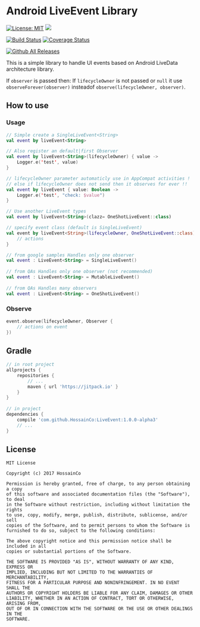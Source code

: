 # Android LiveEvent Library
[![License: MIT](https://img.shields.io/badge/License-MIT-brightgreen.svg)](https://opensource.org/licenses/MIT)
[![](https://jitpack.io/v/HossainCo/LiveEvent.svg)](https://jitpack.io/#HossainCo/LiveEvent)

[![Build Status](https://travis-ci.org/HossainCo/LiveEvent.svg?branch=master)](https://travis-ci.org/HossainCo/LiveEvent)
[![Coverage Status](https://coveralls.io/repos/github/HossainCo/LiveEvent/badge.svg?branch=master)](https://coveralls.io/github/HossainCo/LiveEvent?branch=master)

[![Github All Releases](https://img.shields.io/github/downloads/hossainco/livedata/total.svg?style=flat-square)]()

This is a simple library to handle UI events based on Android LiveData architecture library.

If `observer` is passed then: 
If `lifecycleOwner` is  not passed or `null` it use `observeForever(observer)` insteadof `observe(lifecycleOwner, observer)`.

## How to use
### Usage
```kotlin
// Simple create a SingleLiveEvent<String>
val event by liveEvent<String>

// Also register an default|first Observer
val event by liveEvent<String>(lifecycleOwner) { value ->
	Logger.e('test', value)
}

// lifecycleOwner parameter automaticly use in AppCompat activities !
// else if lifecycleOwner does not send then it observes for ever !!
val event by liveEvent { value: Boolean ->
	Logger.e('test', "check: $value")
}

// Use another LiveEvent types
val event by liveEvent<String>(clazz= OneShotLiveEvent::class)

// specify event class (default is SingleLiveEvent)
val event by liveEvent<String>(lifecycleOwner, OneShotLiveEvent::class) {
	// actions
}

// from google samples Handles only one observer
val event : LiveEvent<String> = SingleLiveEvent()
 
// from QAs Handles only one observer (not recommended)
val event : LiveEvent<String> = MutableLiveEvent()
 
// from QAs Handles many observers
val event : LiveEvent<String> = OneShotLiveEvent()
```

### Observe
```kotlin
event.observe(lifecycleOwner, Observer {
	// actions on event
})
```

## Gradle
```Groovy
// in root project
allprojects {
	repositories {
		// ...
		maven { url 'https://jitpack.io' }
	}
}
 
// in project
dependencies {
	compile 'com.github.HossainCo:LiveEvent:1.0.0-alpha3'
	// ...
}
```

## License
```text
MIT License
 
Copyright (c) 2017 HossainCo
 
Permission is hereby granted, free of charge, to any person obtaining a copy
of this software and associated documentation files (the "Software"), to deal
in the Software without restriction, including without limitation the rights
to use, copy, modify, merge, publish, distribute, sublicense, and/or sell
copies of the Software, and to permit persons to whom the Software is
furnished to do so, subject to the following conditions:
 
The above copyright notice and this permission notice shall be included in all
copies or substantial portions of the Software.
 
THE SOFTWARE IS PROVIDED "AS IS", WITHOUT WARRANTY OF ANY KIND, EXPRESS OR
IMPLIED, INCLUDING BUT NOT LIMITED TO THE WARRANTIES OF MERCHANTABILITY,
FITNESS FOR A PARTICULAR PURPOSE AND NONINFRINGEMENT. IN NO EVENT SHALL THE
AUTHORS OR COPYRIGHT HOLDERS BE LIABLE FOR ANY CLAIM, DAMAGES OR OTHER
LIABILITY, WHETHER IN AN ACTION OF CONTRACT, TORT OR OTHERWISE, ARISING FROM,
OUT OF OR IN CONNECTION WITH THE SOFTWARE OR THE USE OR OTHER DEALINGS IN THE
SOFTWARE.
```
